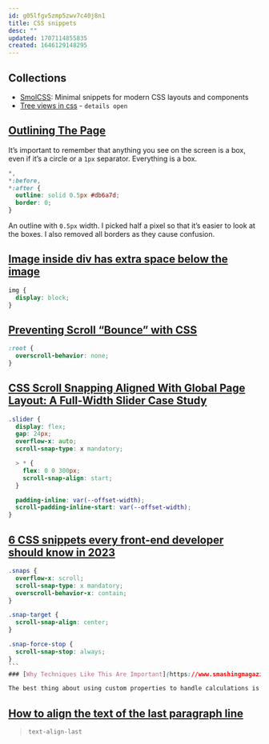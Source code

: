 ```yaml
---
id: g05lfgv5zmp5zwv7c40j8n1
title: CSS snippets
desc: ""
updated: 1707114855835
created: 1646129148295
---
```


## Collections

- [SmolCSS](https://smolcss.dev): Minimal snippets for modern CSS layouts and components
- [Tree views in css](https://iamkate.com/code/tree-views/) - `details open`

## [Outlining The Page](https://ishadeed.com/article/threads-app-css-part-2/#outlining-the-page)

It’s important to remember that anything you see on the screen is a box, even if it’s a circle or a `1px` separator. Everything is a box.

```css
*,
*:before,
*:after {
  outline: solid 0.5px #db6a7d;
  border: 0;
}
```

An outline with `0.5px` width. I picked half a pixel so that it’s easier to look at the boxes. I also removed all borders as they cause confusion.

## [Image inside div has extra space below the image](https://stackoverflow.com/questions/5804256/image-inside-div-has-extra-space-below-the-image)

```css
img {
  display: block;
}
```

## [Preventing Scroll “Bounce” with CSS](https://css-irl.info/preventing-overscroll-bounce-with-css/)

```css
:root {
  overscroll-behavior: none;
}
```

## [CSS Scroll Snapping Aligned With Global Page Layout: A Full-Width Slider Case Study](https://www.smashingmagazine.com/2023/12/css-scroll-snapping-aligned-global-page-layout-case-study/)

```scss
.slider {
  display: flex;
  gap: 24px;
  overflow-x: auto;
  scroll-snap-type: x mandatory;

  > * {
    flex: 0 0 300px;
    scroll-snap-align: start;
  }

  padding-inline: var(--offset-width);
  scroll-padding-inline-start: var(--offset-width);
}
```

## [6 CSS snippets every front-end developer should know in 2023](https://web.dev/articles/6-css-snippets-every-front-end-developer-should-know-in-2023?hl=en)

````css
.snaps {
  overflow-x: scroll;
  scroll-snap-type: x mandatory;
  overscroll-behavior-x: contain;
}

.snap-target {
  scroll-snap-align: center;
}

.snap-force-stop {
  scroll-snap-stop: always;
}
```
### [Why Techniques Like This Are Important](https://www.smashingmagazine.com/2023/12/css-scroll-snapping-aligned-global-page-layout-case-study/#why-techniques-like-this-are-important)

The best thing about using custom properties to handle calculations is that they are **lighter** and **more performant** than attempting to handle them in JavaScript.
````

## [How to align the text of the last paragraph line](https://www.stefanjudis.com/today-i-learned/how-to-align-the-text-of-the-last-paragraph-line/)

> `text-align-last`
